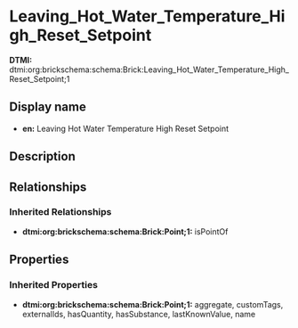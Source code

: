 # Leaving_Hot_Water_Temperature_High_Reset_Setpoint
**DTMI:** dtmi:org:brickschema:schema:Brick:Leaving_Hot_Water_Temperature_High_Reset_Setpoint;1
## Display name
- **en:** Leaving Hot Water Temperature High Reset Setpoint
## Description
## Relationships
### Inherited Relationships
* **dtmi:org:brickschema:schema:Brick:Point;1:** isPointOf
## Properties
### Inherited Properties
* **dtmi:org:brickschema:schema:Brick:Point;1:** aggregate, customTags, externalIds, hasQuantity, hasSubstance, lastKnownValue, name
